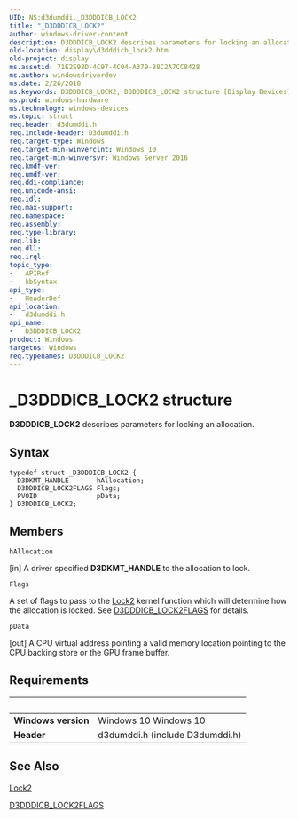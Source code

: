 ```yaml
---
UID: NS:d3dumddi._D3DDDICB_LOCK2
title: "_D3DDDICB_LOCK2"
author: windows-driver-content
description: D3DDDICB_LOCK2 describes parameters for locking an allocation.
old-location: display\d3dddicb_lock2.htm
old-project: display
ms.assetid: 71E2E98D-4C97-4C04-A379-88C2A7CC8428
ms.author: windowsdriverdev
ms.date: 2/26/2018
ms.keywords: D3DDDICB_LOCK2, D3DDDICB_LOCK2 structure [Display Devices], _D3DDDICB_LOCK2, d3dumddi/D3DDDICB_LOCK2, display.d3dddicb_lock2
ms.prod: windows-hardware
ms.technology: windows-devices
ms.topic: struct
req.header: d3dumddi.h
req.include-header: D3dumddi.h
req.target-type: Windows
req.target-min-winverclnt: Windows 10
req.target-min-winversvr: Windows Server 2016
req.kmdf-ver: 
req.umdf-ver: 
req.ddi-compliance: 
req.unicode-ansi: 
req.idl: 
req.max-support: 
req.namespace: 
req.assembly: 
req.type-library: 
req.lib: 
req.dll: 
req.irql: 
topic_type:
-	APIRef
-	kbSyntax
api_type:
-	HeaderDef
api_location:
-	d3dumddi.h
api_name:
-	D3DDDICB_LOCK2
product: Windows
targetos: Windows
req.typenames: D3DDDICB_LOCK2
---
```


# _D3DDDICB_LOCK2 structure
<b>D3DDDICB_LOCK2</b> describes parameters for locking an allocation.

## Syntax
````
typedef struct _D3DDDICB_LOCK2 {
  D3DKMT_HANDLE       hAllocation;
  D3DDDICB_LOCK2FLAGS Flags;
  PVOID               pData;
} D3DDDICB_LOCK2;
````

## Members


`hAllocation`

[in] A driver specified <b>D3DKMT_HANDLE</b> to the allocation to lock.

`Flags`

A set of flags to pass to the <a href="..\d3dkmthk\nf-d3dkmthk-d3dkmtlock2.md">Lock2</a> kernel function which will determine how the allocation is locked. See <a href="..\d3dukmdt\ns-d3dukmdt-_d3dddicb_lock2flags.md">D3DDDICB_LOCK2FLAGS</a> for details.

`pData`

[out] A CPU virtual address pointing a valid memory location pointing to the CPU backing store or the GPU frame buffer.


## Requirements
| &nbsp; | &nbsp; |
| ---- |:---- |
| **Windows version** | Windows 10 Windows 10 |
| **Header** | d3dumddi.h (include D3dumddi.h) |

## See Also

<a href="..\d3dkmthk\nf-d3dkmthk-d3dkmtlock2.md">Lock2</a>



<a href="..\d3dukmdt\ns-d3dukmdt-_d3dddicb_lock2flags.md">D3DDDICB_LOCK2FLAGS</a>